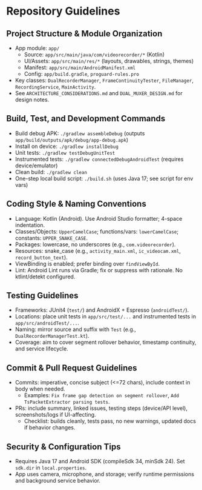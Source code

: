 # Repository Guidelines

## Project Structure & Module Organization
- App module: `app/`
  - Source: `app/src/main/java/com/videorecorder/*` (Kotlin)
  - UI/Assets: `app/src/main/res/*` (layouts, drawables, strings, themes)
  - Manifest: `app/src/main/AndroidManifest.xml`
  - Config: `app/build.gradle`, `proguard-rules.pro`
- Key classes: `DualRecorderManager`, `FrameContinuityTester`, `FileManager`, `RecordingService`, `MainActivity`.
- See `ARCHITECTURE_CONSIDERATIONS.md` and `DUAL_MUXER_DESIGN.md` for design notes.

## Build, Test, and Development Commands
- Build debug APK: `./gradlew assembleDebug` (outputs `app/build/outputs/apk/debug/app-debug.apk`)
- Install on device: `./gradlew installDebug`
- Unit tests: `./gradlew testDebugUnitTest`
- Instrumented tests: `./gradlew connectedDebugAndroidTest` (requires device/emulator)
- Clean build: `./gradlew clean`
- One-step local build script: `./build.sh` (uses Java 17; see script for env vars)

## Coding Style & Naming Conventions
- Language: Kotlin (Android). Use Android Studio formatter; 4-space indentation.
- Classes/Objects: `UpperCamelCase`; functions/vars: `lowerCamelCase`; constants: `UPPER_SNAKE_CASE`.
- Packages: lowercase, no underscores (e.g., `com.videorecorder`).
- Resources: snake_case (e.g., `activity_main.xml`, `ic_videocam.xml`, `record_button_text`).
- ViewBinding is enabled; prefer binding over `findViewById`.
- Lint: Android Lint runs via Gradle; fix or suppress with rationale. No ktlint/detekt configured.

## Testing Guidelines
- Frameworks: JUnit4 (`test/`) and AndroidX + Espresso (`androidTest/`).
- Locations: place unit tests in `app/src/test/...` and instrumented tests in `app/src/androidTest/...`.
- Naming: mirror source and suffix with `Test` (e.g., `DualRecorderManagerTest.kt`).
- Coverage: aim to cover segment rollover behavior, timestamp continuity, and service lifecycle.

## Commit & Pull Request Guidelines
- Commits: imperative, concise subject (<=72 chars), include context in body when needed.
  - Examples: `Fix frame gap detection on segment rollover`, `Add TsPacketExtractor parsing tests`.
- PRs: include summary, linked issues, testing steps (device/API level), screenshots/logs if UI-affecting.
  - Checklist: builds cleanly, tests pass, no new warnings, updated docs if behavior changes.

## Security & Configuration Tips
- Requires Java 17 and Android SDK (compileSdk 34, minSdk 24). Set `sdk.dir` in `local.properties`.
- App uses camera, microphone, and storage; verify runtime permissions and background service behavior.
